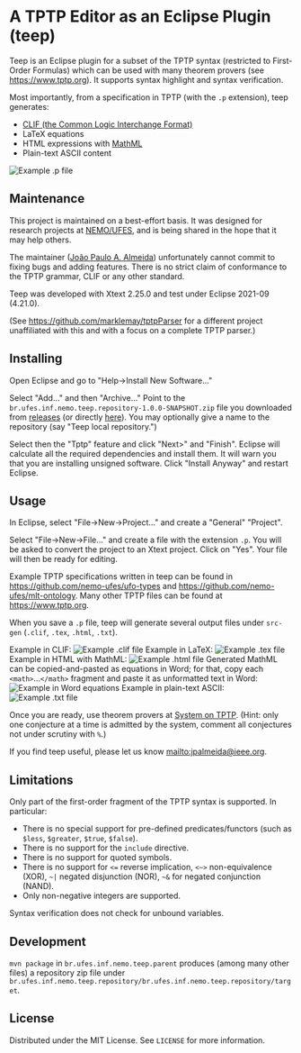 # A TPTP Editor as an Eclipse Plugin (teep)

Teep is an Eclipse plugin for a subset of the TPTP syntax (restricted to First-Order Formulas) which can be used with many theorem provers (see <https://www.tptp.org>). It supports syntax highlight and syntax verification.

Most importantly, from a specification in TPTP (with the `.p` extension), teep generates:

- [CLIF (the Common Logic Interchange Format)](https://www.iso.org/standard/66249.html)
- LaTeX equations
- HTML expressions with [MathML](https://www.w3.org/Math/)
- Plain-text ASCII content

![Example .p file](./docs/screenshots/09-example-p-file.png)

## Maintenance

This project is maintained on a best-effort basis. It was designed for research projects at [NEMO/UFES](https://nemo.inf.ufes.br), and is being shared in the hope that it may help others.

The maintainer ([João Paulo A. Almeida](http://nemo.inf.ufes.br/jpalmeida)) unfortunately cannot commit to fixing bugs and adding features. There is no strict claim of conformance to the TPTP grammar, CLIF or any other standard.

Teep was developed with Xtext 2.25.0 and test under Eclipse 2021-09 (4.21.0).

(See <https://github.com/marklemay/tptpParser> for a different project unaffiliated with this and with a focus on a complete TPTP parser.)

## Installing

Open Eclipse and go to "Help->Install New Software..."

Select "Add..." and then "Archive..." Point to the `br.ufes.inf.nemo.teep.repository-1.0.0-SNAPSHOT.zip` file you downloaded from [releases](https://github.com/nemo-ufes/tptp-editor-eclipse-plugin/releases) (or directly [here](https://github.com/nemo-ufes/tptp-editor-eclipse-plugin/releases/download/v1.0.0-SNAPSHOT-202111302129/br.ufes.inf.nemo.teep.repository-1.0.0-SNAPSHOT.zip)). You may optionally give a name to the repository (say "Teep local repository.")

Select then the "Tptp" feature and click "Next>" and "Finish". Eclipse will calculate all the required dependencies and install them. It will warn you that you are installing unsigned software. Click "Install Anyway" and restart Eclipse.

## Usage

In Eclipse, select "File->New->Project..." and create a "General" "Project".

Select "File->New->File..." and create a file with the extension `.p`. You will be asked to convert the project to an Xtext project. Click on "Yes". Your file will then be ready for editing.

Example TPTP specifications written in teep can be found in <https://github.com/nemo-ufes/ufo-types> and <https://github.com/nemo-ufes/mlt-ontology>. Many other TPTP files can be found at <https://www.tptp.org>.

When you save a `.p` file, teep will generate several output files under `src-gen` (`.clif`, `.tex`, `.html`, `.txt`).

Example in CLIF:
![Example .clif file](./docs/screenshots/clif.png)
Example in LaTeX:
![Example .tex file](./docs/screenshots/latex-eqnarray.png)
Example in HTML with MathML:
![Example .html file](./docs/screenshots/html.png)
Generated MathML can be copied-and-pasted as equations in Word; for that, copy each `<math>`...`</math>` fragment and paste it as unformatted text in Word:
![Example in Word equations](./docs/screenshots/word.png)
Example in plain-text ASCII:
![Example .txt file](./docs/screenshots/plain-text-ascii.png)

Once you are ready, use theorem provers at [System on TPTP](http://www.tptp.org/cgi-bin/SystemOnTPTP). (Hint: only one conjecture at a time is admitted by the system, comment all conjectures not under scrutiny with `%`.)

If you find teep useful, please let us know <mailto:jpalmeida@ieee.org>.

## Limitations

Only part of the first-order fragment of the TPTP syntax is supported. In particular:

- There is no special support for pre-defined predicates/functors (such as `$less`, `$greater`, `$true`, `$false`).
- There is no support for the `include` directive.
- There is no support for quoted symbols.
- There is no support for `<=` reverse implication, `<~>` non-equivalence (XOR), `~|` negated disjunction (NOR), `~&` for negated conjunction (NAND).
- Only non-negative integers are supported.

Syntax verification does not check for unbound variables.

## Development

`mvn package` in `br.ufes.inf.nemo.teep.parent` produces (among many other files) a repository zip file under `br.ufes.inf.nemo.teep.repository/br.ufes.inf.nemo.teep.repository/target`.

## License

Distributed under the MIT License. See `LICENSE` for more information.
